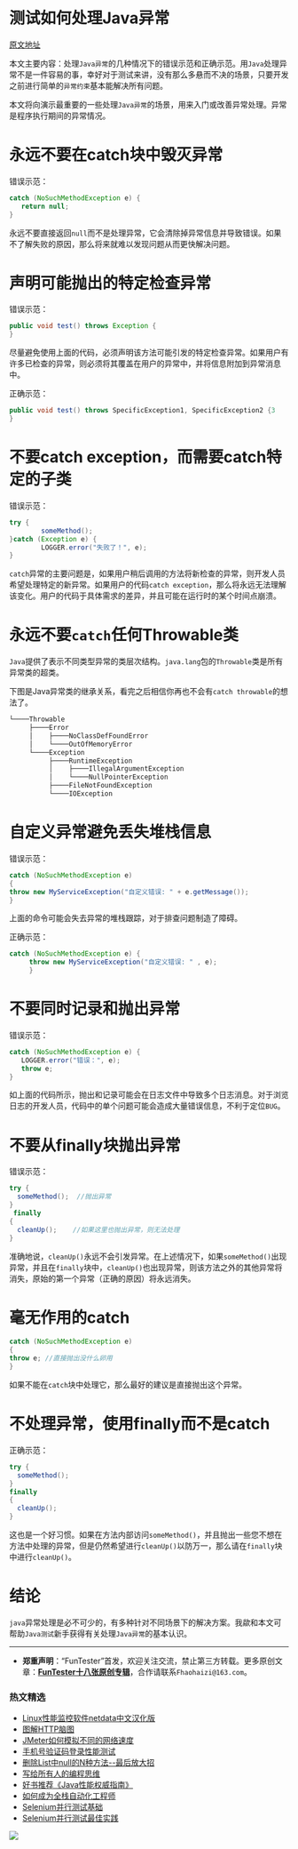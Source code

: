 # 测试如何处理Java异常

[原文地址](https://www.javacodegeeks.com/10-best-practices-to-handle-java-exceptions.html)


本文主要内容：处理`Java异常`的几种情况下的错误示范和正确示范。用`Java`处理异常不是一件容易的事，幸好对于测试来讲，没有那么多悬而不决的场景，只要开发之前进行简单的`异常约束`基本能解决所有问题。

本文将向演示最重要的一些处理`Java异常`的场景，用来入门或改善异常处理。异常是程序执行期间的异常情况。

# 永远不要在catch块中毁灭异常

错误示范：

```Java
catch (NoSuchMethodException e) {
   return null;
}
```

永远不要直接返回`null`而不是处理异常，它会清除掉异常信息并导致错误。如果不了解失败的原因，那么将来就难以发现问题从而更快解决问题。

# 声明可能抛出的特定检查异常

错误示范：

```Java
public void test() throws Exception { 
}
```

尽量避免使用上面的代码，必须声明该方法可能引发的特定检查异常。如果用户有许多已检查的异常，则必须将其覆盖在用户的异常中，并将信息附加到异常消息中。

正确示范：

```Java
public void test() throws SpecificException1, SpecificException2 {3
}
```

# 不要catch exception，而需要catch特定的子类

错误示范：

```Java
try {
		someMethod();
}catch (Exception e) {
		LOGGER.error("失败了！", e);
}
```

`catch`异常的主要问题是，如果用户稍后调用的方法将新检查的异常，则开发人员希望处理特定的新异常。如果用户的代码`catch exception`，那么将永远无法理解该变化。用户的代码于具体需求的差异，并且可能在运行时的某个时间点崩溃。

# 永远不要`catch`任何Throwable类

`Java`提供了表示不同类型异常的类层次结构。`java.lang`包的`Throwable`类是所有异常类的超类。

下图是Java异常类的继承关系，看完之后相信你再也不会有`catch throwable`的想法了。

```Java
└────Throwable
     ├────Error
     │    ├────NoClassDefFoundError
     │    └────OutOfMemoryError
     └────Exception
          ├────RuntimeException
          │    ├────IllegalArgumentException
          │    └────NullPointerException
          ├────FileNotFoundException
          └────IOException

```


# 自定义异常避免丢失堆栈信息

错误示范：

```Java
catch (NoSuchMethodException e) 
{
throw new MyServiceException("自定义错误: " + e.getMessage()); 
}
```

上面的命令可能会失去异常的堆栈跟踪，对于排查问题制造了障碍。

正确示范：

```Java
catch (NoSuchMethodException e) {
     throw new MyServiceException("自定义错误: " , e); 
     }
```

# 不要同时记录和抛出异常

错误示范：

```Java
catch (NoSuchMethodException e) {
   LOGGER.error("错误：", e);
   throw e;
}
```

如上面的代码所示，抛出和记录可能会在日志文件中导致多个日志消息。对于浏览日志的开发人员，代码中的单个问题可能会造成大量错误信息，不利于定位`BUG`。

# 不要从finally块抛出异常

错误示范：

```Java
try {
  someMethod();  //抛出异常
}
 finally
{
  cleanUp();    //如果这里也抛出异常，则无法处理
}
```

准确地说，`cleanUp()`永远不会引发异常。在上述情况下，如果`someMethod()`出现异常，并且在`finally`块中，`cleanUp()`也出现异常，则该方法之外的其他异常将消失，原始的第一个异常（正确的原因）将永远消失。 

# 毫无作用的catch

```Java
catch (NoSuchMethodException e) 
{
throw e; //直接抛出没什么卵用
}
```

如果不能在`catch`块中处理它，那么最好的建议是直接抛出这个异常。

# 不处理异常，使用finally而不是catch

正确示范：

```Java
try {
  someMethod();  
} 
finally
{
  cleanUp();    
}

```

这也是一个好习惯。如果在方法内部访问`someMethod()`，并且抛出一些您不想在方法中处理的异常，但是仍然希望进行`cleanUp()`以防万一，那么请在`finally`块中进行`cleanUp()`。



# 结论

`java`异常处理是必不可少的，有多种针对不同场景下的解决方案。我歘和本文可帮助`Java测试`新手获得有关处理`Java异常`的基本认识。


---
* **郑重声明**：“FunTester”首发，欢迎关注交流，禁止第三方转载。更多原创文章：**[FunTester十八张原创专辑](https://mp.weixin.qq.com/s/Le-tpC79pIpacHXGOkkYWw)**，合作请联系`Fhaohaizi@163.com`。

### 热文精选

- [Linux性能监控软件netdata中文汉化版](https://mp.weixin.qq.com/s/fdXtK-5WwKnxjLZdyg6-nA)
- [图解HTTP脑图](https://mp.weixin.qq.com/s/100Vm8FVEuXs0x6rDGTipw)
- [JMeter如何模拟不同的网络速度](https://mp.weixin.qq.com/s/1FCwNN2htfTGF6ItdkcCzw)
- [手机号验证码登录性能测试](https://mp.weixin.qq.com/s/i-j8fJAdcsJ7v8XPOnPDAw)
- [删除List中null的N种方法--最后放大招](https://mp.weixin.qq.com/s/4mfskN781dybyL59dbSbeQ)
- [写给所有人的编程思维](https://mp.weixin.qq.com/s/Oj33UCnYfbUgzsBzEm2GPQ)
- [好书推荐《Java性能权威指南》](https://mp.weixin.qq.com/s/YWd5Yx6n7887g1lMLTcsWQ)
- [如何成为全栈自动化工程师](https://mp.weixin.qq.com/s/j2rQ3COFhg939KLrgKr_bg)
- [Selenium并行测试基础](https://mp.weixin.qq.com/s/OfXipd7YtqL2AdGAQ5cIMw)
- [Selenium并行测试最佳实践](https://mp.weixin.qq.com/s/-RsQZaT5pH8DHPvm0L8Hjw)

![](https://mmbiz.qpic.cn/mmbiz_jpg/13eN86FKXzCxr0Sa2MXpNKicZE024zJm73r4hrjticMMYViagtaSXxwsyhmRmOrdXPXfS5zB2ILHtaqNSoWGRwa8Q/640?wx_fmt=jpeg&tp=webp&wxfrom=5&wx_lazy=1&wx_co=1)